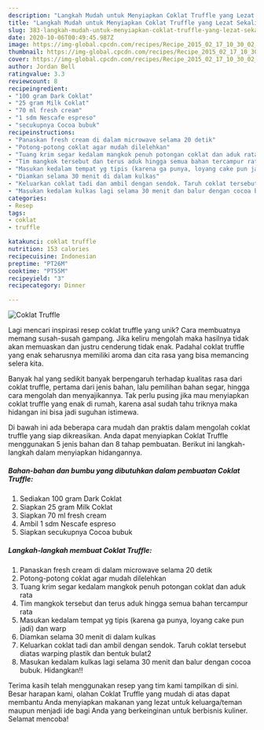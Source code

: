 ```yaml
---
description: "Langkah Mudah untuk Menyiapkan Coklat Truffle yang Lezat Sekali"
title: "Langkah Mudah untuk Menyiapkan Coklat Truffle yang Lezat Sekali"
slug: 383-langkah-mudah-untuk-menyiapkan-coklat-truffle-yang-lezat-sekali
date: 2020-10-06T00:49:45.987Z
image: https://img-global.cpcdn.com/recipes/Recipe_2015_02_17_10_30_02_446_8f1cbd99e663d6c9e326/751x532cq70/coklat-truffle-foto-resep-utama.jpg
thumbnail: https://img-global.cpcdn.com/recipes/Recipe_2015_02_17_10_30_02_446_8f1cbd99e663d6c9e326/751x532cq70/coklat-truffle-foto-resep-utama.jpg
cover: https://img-global.cpcdn.com/recipes/Recipe_2015_02_17_10_30_02_446_8f1cbd99e663d6c9e326/751x532cq70/coklat-truffle-foto-resep-utama.jpg
author: Jordan Bell
ratingvalue: 3.3
reviewcount: 8
recipeingredient:
- "100 gram Dark Coklat"
- "25 gram Milk Coklat"
- "70 ml fresh cream"
- "1 sdm Nescafe espreso"
- "secukupnya Cocoa bubuk"
recipeinstructions:
- "Panaskan fresh cream di dalam microwave selama 20 detik"
- "Potong-potong coklat agar mudah dilelehkan"
- "Tuang krim segar kedalam mangkok penuh potongan coklat dan aduk rata"
- "Tim mangkok tersebut dan terus aduk hingga semua bahan tercampur rata"
- "Masukan kedalam tempat yg tipis (karena ga punya, loyang cake pun jadi) dan warp"
- "Diamkan selama 30 menit di dalam kulkas"
- "Keluarkan coklat tadi dan ambil dengan sendok. Taruh coklat tersebut diatas warping plastik dan bentuk bulat2"
- "Masukan kedalam kulkas lagi selama 30 menit dan balur dengan cocoa bubuk. Hidangkan!!"
categories:
- Resep
tags:
- coklat
- truffle

katakunci: coklat truffle 
nutrition: 153 calories
recipecuisine: Indonesian
preptime: "PT26M"
cooktime: "PT55M"
recipeyield: "3"
recipecategory: Dinner

---
```



![Coklat Truffle](https://img-global.cpcdn.com/recipes/Recipe_2015_02_17_10_30_02_446_8f1cbd99e663d6c9e326/751x532cq70/coklat-truffle-foto-resep-utama.jpg)

Lagi mencari inspirasi resep coklat truffle yang unik? Cara membuatnya memang susah-susah gampang. Jika keliru mengolah maka hasilnya tidak akan memuaskan dan justru cenderung tidak enak. Padahal coklat truffle yang enak seharusnya memiliki aroma dan cita rasa yang bisa memancing selera kita.

Banyak hal yang sedikit banyak berpengaruh terhadap kualitas rasa dari coklat truffle, pertama dari jenis bahan, lalu pemilihan bahan segar, hingga cara mengolah dan menyajikannya. Tak perlu pusing jika mau menyiapkan coklat truffle yang enak di rumah, karena asal sudah tahu triknya maka hidangan ini bisa jadi suguhan istimewa.




Di bawah ini ada beberapa cara mudah dan praktis dalam mengolah coklat truffle yang siap dikreasikan. Anda dapat menyiapkan Coklat Truffle menggunakan 5 jenis bahan dan 8 tahap pembuatan. Berikut ini langkah-langkah dalam menyiapkan hidangannya.

<!--inarticleads1-->

##### Bahan-bahan dan bumbu yang dibutuhkan dalam pembuatan Coklat Truffle:

1. Sediakan 100 gram Dark Coklat
1. Siapkan 25 gram Milk Coklat
1. Siapkan 70 ml fresh cream
1. Ambil 1 sdm Nescafe espreso
1. Siapkan secukupnya Cocoa bubuk




<!--inarticleads2-->

##### Langkah-langkah membuat Coklat Truffle:

1. Panaskan fresh cream di dalam microwave selama 20 detik
1. Potong-potong coklat agar mudah dilelehkan
1. Tuang krim segar kedalam mangkok penuh potongan coklat dan aduk rata
1. Tim mangkok tersebut dan terus aduk hingga semua bahan tercampur rata
1. Masukan kedalam tempat yg tipis (karena ga punya, loyang cake pun jadi) dan warp
1. Diamkan selama 30 menit di dalam kulkas
1. Keluarkan coklat tadi dan ambil dengan sendok. Taruh coklat tersebut diatas warping plastik dan bentuk bulat2
1. Masukan kedalam kulkas lagi selama 30 menit dan balur dengan cocoa bubuk. Hidangkan!!




Terima kasih telah menggunakan resep yang tim kami tampilkan di sini. Besar harapan kami, olahan Coklat Truffle yang mudah di atas dapat membantu Anda menyiapkan makanan yang lezat untuk keluarga/teman maupun menjadi ide bagi Anda yang berkeinginan untuk berbisnis kuliner. Selamat mencoba!
